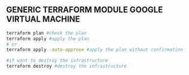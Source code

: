 ## GENERIC TERRAFORM MODULE GOOGLE VIRTUAL MACHINE
```bash
terraform plan #check the plan
terraform apply #apply the plan 
# or 
terraform apply -auto-approve #apply the plan without confirmation

#if want to destroy the infrastructure
terraform destroy #destroy the infrastructure

```